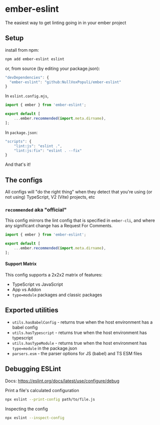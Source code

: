 # ember-eslint

The easiest way to get linting going in in your ember project

## Setup

install from npm:
```bash
npm add ember-eslint eslint
```
or, from source (by editing your package.json):
```js
"devDependencies": {
  "ember-eslint": "github:NullVoxPopuli/ember-eslint"
}
```

In `eslint.config.mjs`,
```js
import { ember } from 'ember-eslint';

export default [
    ...ember.recommended(import.meta.dirname),
];
```

In `package.json`:

```js
"scripts": {
    "lint:js": "eslint .",
    "lint:js:fix": "eslint . --fix"
}
```

And that's it!

## The configs

All configs will "do the right thing" when they detect that you're using (or not using) TypeScript, V2 (Vite) projects, etc

### `recommended` aka "official"

This config mirrors the lint config that is specified in `ember-cli`, and where any significant change has a Request For Comments.

```js
import { ember } from 'ember-eslint';

export default [
    ...ember.recommended(import.meta.dirname),
];
```

#### Support Matrix

This config supports a 2x2x2 matrix of features:

- TypeScript vs JavaScript
- App vs Addon
- `type=module` packages and classic packages 

## Exported utilities

- `utils.hasBabelConfig` - returns true when the host environment has a babel config 
- `utils.hasTypescript` - returns true when the host environment has typescript
- `utils.hasTypeModule` - returns true when the host environment has `type=module` in the package.json
- `parsers.esm` - the parser options for JS (babel) and TS ESM files

## Debugging ESLint

Docs: https://eslint.org/docs/latest/use/configure/debug
 
Print a file's calculated configuration

```bash
npx eslint --print-config path/to/file.js
```

Inspecting the config

```bash
npx eslint --inspect-config
```
